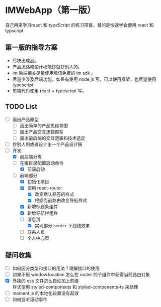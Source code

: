 # IMWebApp（第一版）
自己用来学习react 和 typeScript 的练习项目，目的是快速学会使用 react 和 typscript

## 第一版的指导方案  
- 尽快出成品。  
- 产品思路和设计稿能抄就抄别人的。
- im 后端相关尽量使用腾讯免费的 im sdk 。  
- 尽量少涉及后端功能。如果有使用 node js 写。可以使用框架，也尽量使用 typescript
- 前端代码使用 react + typescript 写。

## TODO List
- [ ] 画出产品原型
    - [ ] 画出简单的产品思维导图
    - [ ] 画出产品交互逻辑原型
    - [ ] 画出前后端的交互逻辑和技术选定
- [ ] 抄别人的或者设计出一个产品设计稿
- [ ] 开发
    - [x] 前后端分离
    - [ ] 在根目录配置启动命令
        - [x] 前端启动
    - [ ] 前端部分
        - [x] 初始化项目
        - [x] 使用 react-router
            - [x] 改变默认标签的样式
            - [x] 根据当前路由改变导航样式
        - [x] 新增标题条组件
        - [x] 新增导航栏组件
        - [ ] 消息页
            - [x] 实现部分 `border` 下划线效果
        - [ ] 联系人页
        - [ ] 个人中心页

## 疑问收集
- [ ] 如何区分类型和接口的用法？理解接口的使用
- [ ] 如果不用 window.location 怎么在 router 的子组件中获得当前路由对象
- [x] 外挂的 css 文件怎么自动加上前缀  
    样式使用 styled-components 和 styled-components-ts 来处理
- [ ] moment.js 的本地化设置没有起效
- [ ] 如何监听滚动事件